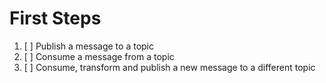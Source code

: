 # First Steps

1. [ ] Publish a message to a topic
2. [ ] Consume a message from a topic
3. [ ] Consume, transform and publish a new message to a different topic
